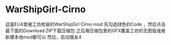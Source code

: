 # WarShipGirl-Cirno
这是EU4里被工坊枪毙的WarShipGirl Cirno mod
先勾选绿色的Code ，然后点击最下面的Download ZIP下载压缩包
之后用压缩包里的GFX覆盖工坊的无图版或者新建本地mod都可以
然后，启动俄友4
